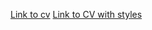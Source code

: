 [Link to cv](https://urazof.github.io/rsschool-cv/cv)
[Link to CV with styles](https://urazof.github.io/rsschool-cv/)

